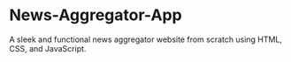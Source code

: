# News-Aggregator-App
  A sleek and functional news aggregator website from scratch using HTML, CSS, and JavaScript.

